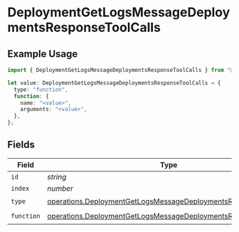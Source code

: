# DeploymentGetLogsMessageDeploymentsResponseToolCalls

## Example Usage

```typescript
import { DeploymentGetLogsMessageDeploymentsResponseToolCalls } from "@orq-ai/node/models/operations";

let value: DeploymentGetLogsMessageDeploymentsResponseToolCalls = {
  type: "function",
  function: {
    name: "<value>",
    arguments: "<value>",
  },
};
```

## Fields

| Field                                                                                                                                            | Type                                                                                                                                             | Required                                                                                                                                         | Description                                                                                                                                      |
| ------------------------------------------------------------------------------------------------------------------------------------------------ | ------------------------------------------------------------------------------------------------------------------------------------------------ | ------------------------------------------------------------------------------------------------------------------------------------------------ | ------------------------------------------------------------------------------------------------------------------------------------------------ |
| `id`                                                                                                                                             | *string*                                                                                                                                         | :heavy_minus_sign:                                                                                                                               | N/A                                                                                                                                              |
| `index`                                                                                                                                          | *number*                                                                                                                                         | :heavy_minus_sign:                                                                                                                               | N/A                                                                                                                                              |
| `type`                                                                                                                                           | [operations.DeploymentGetLogsMessageDeploymentsResponseType](../../models/operations/deploymentgetlogsmessagedeploymentsresponsetype.md)         | :heavy_check_mark:                                                                                                                               | N/A                                                                                                                                              |
| `function`                                                                                                                                       | [operations.DeploymentGetLogsMessageDeploymentsResponseFunction](../../models/operations/deploymentgetlogsmessagedeploymentsresponsefunction.md) | :heavy_check_mark:                                                                                                                               | N/A                                                                                                                                              |